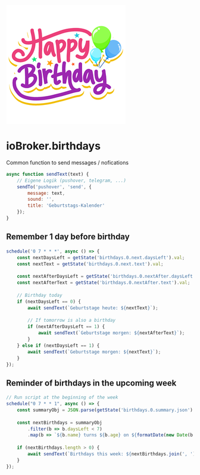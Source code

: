 ![Logo](../../admin/birthdays.png)

# ioBroker.birthdays

Common function to send messages / nofications

```javascript
async function sendText(text) {
    // Eigene Logik (pushover, telegram, ...)
    sendTo('pushover', 'send', {
        message: text,
        sound: '',
        title: 'Geburtstags-Kalender'
    });
}
```

## Remember 1 day before birthday

```javascript
schedule('0 7 * * *', async () => {
    const nextDaysLeft = getState('birthdays.0.next.daysLeft').val;
    const nextText = getState('birthdays.0.next.text').val;

    const nextAfterDaysLeft = getState('birthdays.0.nextAfter.daysLeft').val;
    const nextAfterText = getState('birthdays.0.nextAfter.text').val;

    // Birthday today
    if (nextDaysLeft == 0) {
        await sendText(`Geburtstage heute: ${nextText}`);

        // If tomorrow is also a birthday
        if (nextAfterDaysLeft == 1) {
            await sendText(`Geburtstage morgen: ${nextAfterText}`);
        }
    } else if (nextDaysLeft == 1) {
        await sendText(`Geburtstage morgen: ${nextText}`);
    }
});
```

## Reminder of birthdays in the upcoming week

```javascript
// Run script at the beginning of the week
schedule("0 7 * * 1", async () => {
    const summaryObj = JSON.parse(getState('birthdays.0.summary.json').val);

    const nextBirthdays = summaryObj
        .filter(b => b.daysLeft < 7)
        .map(b => `${b.name} turns ${b.age} on ${formatDate(new Date(b._nextBirthday), 'WW')}`);

    if (nextBirthdays.length > 0) {
        await sendText(`Birthdays this week: ${nextBirthdays.join(', ')}`);
    }
});
```

